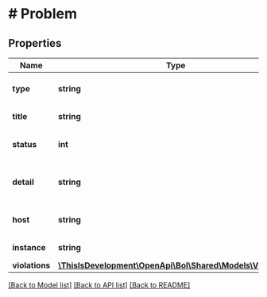 # # Problem

## Properties

Name | Type | Description | Notes
------------ | ------------- | ------------- | -------------
**type** | **string** | Type URI for this problem. Fixed value: https://api.bol.com/problems. |
**title** | **string** | Title describing the nature of the problem. |
**status** | **int** | HTTP status returned from the endpoint causing the problem. |
**detail** | **string** | Detailed error message describing in additional detail what caused the service to return this problem. |
**host** | **string** | Host identifier describing the server instance that reported the problem. | [optional]
**instance** | **string** | Full URI path of the resource that reported the problem. | [optional]
**violations** | [**\ThisIsDevelopment\OpenApi\Bol\Shared\Models\Violation[]**](Violation.md) |  |

[[Back to Model list]](../../README.md#models) [[Back to API list]](../../README.md#endpoints) [[Back to README]](../../README.md)
